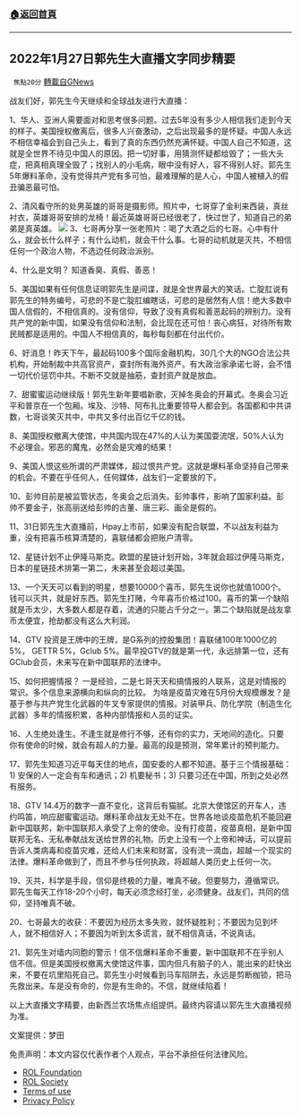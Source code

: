 ###  [:house:返回首頁](https://github.com/ourhimalayas/txt)
---


## 2022年1月27日郭先生大直播文字同步精要
` 焦點20分` [轉載自GNews](https://gnews.org/zh-hans/1918837/)

战友们好，郭先生今天继续和全球战友进行大直播：

1、华人、亚洲人需要面对和思考很多问题。过去5年没有多少人相信我们走到今天的样子。美国授权撤离后，很多人兴奋激动，之后出现最多的是怀疑。中国人永远不相信幸福会到自己头上，看到了真的东西仍然充满怀疑。中国人自己不知道，这就是全世界不待见中国人的原因。把一切好事，用猜测怀疑都给毁了；一些大头症，把真相真理全毁了；找别人的小毛病，眼中没有好人，容不得别人好。郭先生5年爆料革命，没有觉得共产党有多可怕，最难理解的是人心，中国人被植入的假丑骗恶最可怕。

2、清风看守所的处男英雄的哥哥是摄影师。照片中，七哥穿了金利来西装，真丝衬衣，英雄哥哥安排的龙椅！最近英雄哥哥已经很老了，快过世了，知道自己的弟弟是真英雄。
![](https://assets.gnews.org/wp-content/uploads/2022/01/96f836a8b47e2823dbde2e7ef300d18d_500x0.jpg)
3、七哥再分享一张老照片：喝了大酒之后的七哥。心中有什么，就会长什么样子；有什么动机，就会干什么事。七哥的动机就是灭共，不相信任何一个政治人物，不选边任何政治派别。

4、什么是文明？ 知道香臭、真假、善恶！

5、美国如果有任何信息证明郭先生是间谍，就是全世界最大的笑话。亡腚肛说有郭先生的特务编号，可悲的不是亡腚肛编瞎话，可悲的是居然有人信！绝大多数中国人信假的，不相信真的。没有信仰，导致了没有真假和善恶起码的辨别力。没有共产党的新中国，如果没有信仰和法制，会比现在还可怕！丧心病狂，对待所有欺民贼都是适用的。中国人不相信真的，每秒每刻都在付出代价。

6、好消息！昨天下午，最起码100多个国际金融机构，30几个大的NGO合法公共机构，开始制裁中共高官资产，查封所有海外资产。有大政治家承诺七哥，会不惜一切代价惩罚中共。不断不交就是抽筋，查封资产就是放血。

7、甜蜜蜜运动继续版！郭先生新年要唱新歌，灭掉冬奥会的开幕式。冬奥会习近平和普京在一个包厢。埃及、沙特、阿布扎比重要领导人都会到。各国都和中共讲数，七哥谈笑灭共中，中共又多付出百亿千亿的钱。

8、美国授权撤离大使馆，中共国内现在47%的人认为美国耍流氓，50%人认为不必理会。邪恶的魔鬼，必然会是灾难的结果！

9、美国人恨这些所谓的严肃媒体，超过恨共产党。这就是爆料革命坚持自己带来的机会。不要在乎任何人，任何媒体，战友们一定要放的下。

10、彭帅目前是被监管状态，冬奥会之后消失。彭帅事件，影响了国家利益。彭帅不要金子，张高丽送给彭帅的古董、唐三彩、画全是假的。

11、31日郭先生大直播前，Hpay上市前，如果没有配合联盟，不以战友利益为重，没有把喜币核算清楚的，喜联储都会把账户清零。

12、星链计划不止伊隆马斯克。欧盟的星链计划开始，3年就会超过伊隆马斯克，日本的星链技术排第一第二，未来甚至会超过美国。

13、一个天天可以看到的明星，想要10000个喜币，郭先生说你也就值1000个。钱可以灭共，就是好东西。郭先生打赌，今年喜币价格过100。喜币的第一个缺陷就是币太少，大多数人都是存着，流通的只能占千分之一。第二个缺陷就是战友拿币太便宜，抢劫都没有这么大利润。

14、GTV 投资是王牌中的王牌，是G系列的控股集团！喜联储100年1000亿的5%， GETTR 5%，Gclub 5%。最早投GTV的就是第一代，永远排第一位，还有GClub会员，未来写在新中国联邦的法律中。

15、如何把握情报？ 一是经验，二是七哥天天和搞情报的人联系，这是对情报的常识。多个信息来源横向和纵向的比较。 为啥是疫苗灾难在5月份大规模爆发？是基于参与共产党生化武器的牛叉专家提供的情报。对装甲兵、防化学院（制造生化武器）多年的情报积累，各种内部情报和人员的证实。

16、人生绝处逢生。不逢生就是修行不够，还有你的实力，天地间的造化。只要你有使命的时候，就会有超人的力量。最高的段是预测，常年累计的预判能力。

17、郭先生知道习近平每天住的地点，国安委的人都不知道。基于三个情报基础：1) 安保的人一定会有车和通讯；2) 机要秘书；3) 只要习还在中国，所到之处必然有服务。

18、GTV 14.4万的数字一直不变化，这背后有猫腻。北京大使馆区的开车人，违约鸣笛，响应甜蜜蜜运动。爆料革命战友无处不在。世界各地谈疫苗危机不能回避新中国联邦，新中国联邦人承受了上帝的使命。没有打疫苗，疫苗真相，是新中国联邦无名、无私奉献战友送给世界的礼物。历史上没有一个上帝和神话，可以提前告诉人类病毒和疫苗灾难，还给人们未来和财富，没有流一滴血，超越一个现实的法律。爆料革命做到了，而且不参与任何执政，将超越人类历史上任何一次。

19、灭共，科学是手段，信仰是终极的力量，唯真不破。但要努力，遵循常识。郭先生每天工作18-20个小时，每天必须念经打坐，必须健身。战友们，共同的信仰，坚持唯真不破。

20、七哥最大的收获：不要因为经历太多失败，就怀疑胜利；不要因为见到坏人，就不相信好人；不要因为听到太多谎言，就不相信真话，不说真话。

21、郭先生对墙内同胞的警示！信不信爆料革命不重要，新中国联邦不在乎别人信不信。但是美国授权撤离大使馆这件事，国内但凡有脑子的人，能出来的赶快出来，不要在坑里陷死自己。郭先生小时候看到马车陷阱去，永远是剪断枷锁，把马先救出来。车是没有命的，你是有生命的。不信，就继续陷着！

以上大直播文字精要，由新西兰农场焦点组提供。最终内容请以郭先生大直播视频为准。

文案提供：梦田

 

免责声明：本文内容仅代表作者个人观点，平台不承担任何法律风险。

- [ROL Foundation](https://rolfoundation.org/)
- [ROL Society](https://rolsociety.org/)
- [Terms of use](https://gnews.org/terms-of-use-3/)
- [Privacy Policy](https://gnews.org/privacy-policy/)
